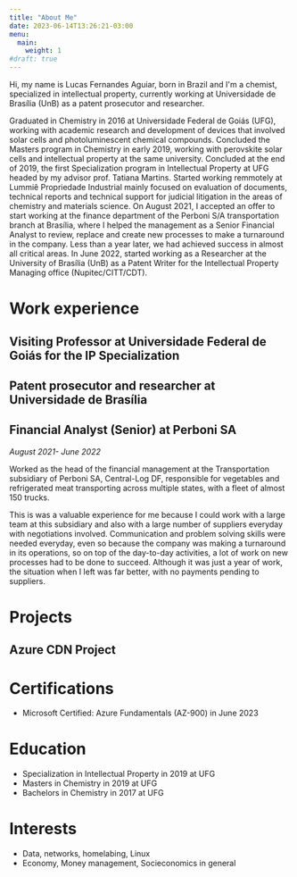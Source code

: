 ```yaml
---
title: "About Me"
date: 2023-06-14T13:26:21-03:00
menu:
  main:
    weight: 1
#draft: true
---
```


Hi, my name is Lucas Fernandes Aguiar, born in Brazil and I'm a chemist, 
specialized in intellectual property, currently working at Universidade
de Brasília (UnB) as a patent prosecutor and researcher.

Graduated in Chemistry in 2016 at Universidade Federal de Goiás (UFG), working with academic research and development of devices that involved solar cells and photoluminescent chemical compounds. Concluded the Masters program in Chemistry in early 2019, working with perovskite solar cells and intellectual property at the same university. Concluded at the end of 2019, the first Specialization program in Intellectual Property at UFG headed by my advisor prof. Tatiana Martins. Started working remmotely at Lummiê Propriedade Industrial mainly focused on evaluation of documents, technical reports and technical support for judicial litigation in the areas of chemistry and materials science. On August 2021, I accepted an offer to start working at the finance department of the Perboni S/A transportation branch at Brasília, where I helped the management as a Senior Financial Analyst to review, replace and create new processes to make a turnaround in the company. Less than a year later, we had achieved success in almost all critical areas. In June 2022, started working as a Researcher at the University of Brasília (UnB) as a Patent Writer for the Intellectual Property Managing office (Nupitec/CITT/CDT).

# Work experience


## Visiting Professor at Universidade Federal de Goiás for the IP Specialization


## Patent prosecutor and researcher at Universidade de Brasília

## Financial Analyst (Senior) at Perboni SA 
*August 2021- June 2022*

Worked as the head of the financial management at the Transportation subsidiary of Perboni SA, Central-Log DF, responsible for vegetables and refrigerated meat transporting across multiple states, with a fleet of almost 150 trucks.

This is was a valuable experience for me because I could work with a large team at this subsidiary and also with a large number of suppliers everyday with negotiations involved. Communication and problem solving skills were needed everyday, even so because the company was making a turnaround in its operations, so on top of the day-to-day activities, a lot of work on new processes had to be done to succeed. Although it was just a year of work, the situation when I left was far better, with no payments pending to suppliers.

# Projects

## Azure CDN Project


# Certifications

- Microsoft Certified: Azure Fundamentals (AZ-900) in June 2023

# Education

- Specialization in Intellectual Property in 2019 at UFG
- Masters in Chemistry in 2019 at UFG
- Bachelors in Chemistry in 2017 at UFG
# Interests

- Data, networks, homelabing, Linux
- Economy, Money management, Socieconomics in general